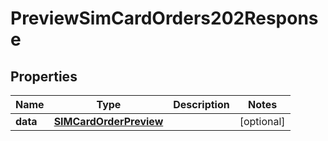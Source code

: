 

# PreviewSimCardOrders202Response


## Properties

| Name | Type | Description | Notes |
|------------ | ------------- | ------------- | -------------|
|**data** | [**SIMCardOrderPreview**](SIMCardOrderPreview.md) |  |  [optional] |



